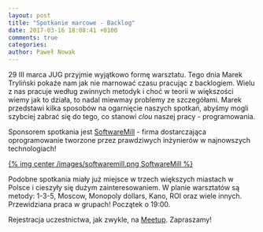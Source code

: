 ```yaml
---
layout: post
title: "Spotkanie marcowe - Backlog"
date: 2017-03-16 18:08:41 +0100
comments: true
categories: 
author: Paweł Nowak
---
```


29 III marca JUG przyjmie wyjątkowo formę warsztatu. Tego dnia Marek Tryliński pokaże nam jak nie marnować czasu pracując z backlogiem.
Wielu z nas pracuje według zwinnych metodyk i choć w teorii w większości wiemy jak to działa, to nadal miewmay problemy ze szczegółami.
Marek przedstawi kilka sposobów na ogarnięcie naszych spotkań, abyśmy mogli szybciej zabrać się do tego, co stanowi <i>clou</i> naszej pracy - programowania.

Sponsorem spotkania jest <a href="https://www.softwaremill.com/" target="_blank">SoftwareMill</a> - firma dostarczająca oprogramowanie tworzone przez prawdziwych inżynierów w najnowszych technologiach!

[{% img center /images/softwaremill.png SoftwareMill %}](https://softwaremill.com/)

<!-- more -->

Podobne spotkania miały już miejsce w trzech większych miastach w Polsce i cieszyły się dużym zainteresowaniem. W planie warsztatów są metody: 1-3-5, Moscow, Monopoly dollars,
Kano, ROI oraz wiele innych. Przewidziana praca w grupach! Początek o 19:00.

Rejestracja uczestnictwa, jak zwykle, na <a href="https://www.meetup.com/Zielona-Gora-JUG/events/238445120/">Meetup</a>. Zapraszamy!